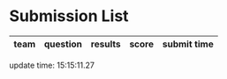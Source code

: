 # Submission List
team    | question  | results  | score | submit time
------|-----:|-----:| ----:|-----


update time: 15:15:11.27 
